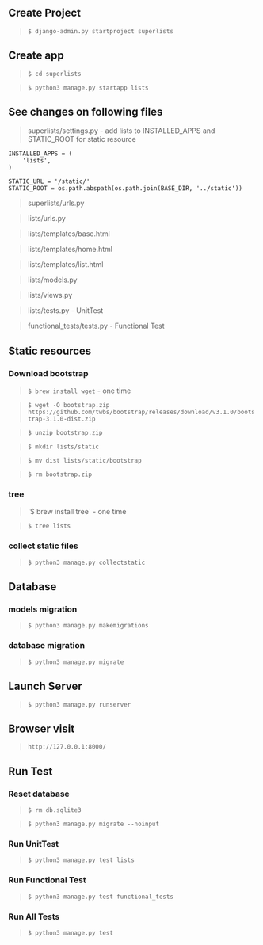 ## Create Project

> `$ django-admin.py startproject superlists`

## Create app

> `$ cd superlists`

> `$ python3 manage.py startapp lists`

## See changes on following files

> superlists/settings.py - add lists to INSTALLED_APPS and STATIC_ROOT for static resource

```
INSTALLED_APPS = (
    'lists',
)
```

```
STATIC_URL = '/static/'
STATIC_ROOT = os.path.abspath(os.path.join(BASE_DIR, '../static'))
```

> superlists/urls.py

> lists/urls.py

> lists/templates/base.html

> lists/templates/home.html

> lists/templates/list.html

> lists/models.py

> lists/views.py

> lists/tests.py - UnitTest

> functional_tests/tests.py - Functional Test

## Static resources

### Download bootstrap

> `$ brew install wget` - one time

> `$ wget -O bootstrap.zip https://github.com/twbs/bootstrap/releases/download/v3.1.0/bootstrap-3.1.0-dist.zip`

> `$ unzip bootstrap.zip`

> `$ mkdir lists/static`

> `$ mv dist lists/static/bootstrap`

> `$ rm bootstrap.zip`

### tree

> '$ brew install tree` - one time

> `$ tree lists`

### collect static files

> `$ python3 manage.py collectstatic`

## Database

### models migration

> `$ python3 manage.py makemigrations`

### database migration

> `$ python3 manage.py migrate`

## Launch Server

> `$ python3 manage.py runserver`

## Browser visit

> `http://127.0.0.1:8000/`

## Run Test

### Reset database

> `$ rm db.sqlite3`

> `$ python3 manage.py migrate --noinput`

### Run UnitTest

> `$ python3 manage.py test lists`

### Run Functional Test

> `$ python3 manage.py test functional_tests`

### Run All Tests

> `$ python3 manage.py test`
